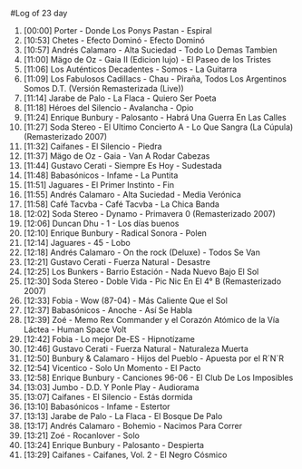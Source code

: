 #Log of 23 day

1. [00:00] Porter - Donde Los Ponys Pastan - Espiral
1. [10:53] Chetes - Efecto Dominó - Efecto Dominó
1. [10:57] Andrés Calamaro - Alta Suciedad - Todo Lo Demas Tambien
1. [11:00] Mägo de Oz - Gaia II (Edicion lujo) - El Paseo de los Tristes
1. [11:06] Los Auténticos Decadentes - Somos - La Guitarra
1. [11:09] Los Fabulosos Cadillacs - Chau - Piraña, Todos Los Argentinos Somos D.T. (Versión Remasterizada (Live))
1. [11:14] Jarabe de Palo - La Flaca - Quiero Ser Poeta
1. [11:18] Héroes del Silencio - Avalancha - Opio
1. [11:24] Enrique Bunbury - Palosanto - Habrá Una Guerra En Las Calles
1. [11:27] Soda Stereo - El Ultimo Concierto A - Lo Que Sangra (La Cúpula) (Remasterizado 2007)
1. [11:32] Caifanes - El Silencio - Piedra
1. [11:37] Mägo de Oz - Gaia - Van A Rodar Cabezas
1. [11:44] Gustavo Cerati - Siempre Es Hoy - Sudestada
1. [11:48] Babasónicos - Infame - La Puntita
1. [11:51] Jaguares - El Primer Instinto - Fin
1. [11:55] Andrés Calamaro - Alta Suciedad - Media Verónica
1. [11:58] Café Tacvba - Café Tacvba - La Chica Banda
1. [12:02] Soda Stereo - Dynamo - Primavera 0 (Remasterizado 2007)
1. [12:06] Duncan Dhu - 1 - Los días buenos
1. [12:10] Enrique Bunbury - Radical Sonora - Polen
1. [12:14] Jaguares - 45 - Lobo
1. [12:18] Andrés Calamaro - On the rock (Deluxe) - Todos Se Van
1. [12:21] Gustavo Cerati - Fuerza Natural - Desastre
1. [12:25] Los Bunkers - Barrio Estación - Nada Nuevo Bajo El Sol
1. [12:30] Soda Stereo - Doble Vida - Pic Nic En El 4° B (Remasterizado 2007)
1. [12:33] Fobia - Wow (87-04) - Más Caliente Que el Sol
1. [12:37] Babasónicos - Anoche - Así Se Habla
1. [12:39] Zoé - Memo Rex Commander y el Corazón Atómico de la Vía Láctea - Human Space Volt
1. [12:42] Fobia - Lo mejor De-ES - Hipnotízame
1. [12:46] Gustavo Cerati - Fuerza Natural - Naturaleza Muerta
1. [12:50] Bunbury & Calamaro - Hijos del Pueblo - Apuesta por el R´N´R
1. [12:54] Vicentico - Solo Un Momento - El Pacto
1. [12:58] Enrique Bunbury - Canciones 96-06 - El Club De Los Imposibles
1. [13:03] Jumbo - D.D. Y Ponle Play - Audiorama
1. [13:07] Caifanes - El Silencio - Estás dormida
1. [13:10] Babasónicos - Infame - Estertor
1. [13:13] Jarabe de Palo - La Flaca - El Bosque De Palo
1. [13:17] Andrés Calamaro - Bohemio - Nacimos Para Correr
1. [13:21] Zoé - Rocanlover - Solo
1. [13:24] Enrique Bunbury - Palosanto - Despierta
1. [13:29] Caifanes - Caifanes, Vol. 2 - El Negro Cósmico
